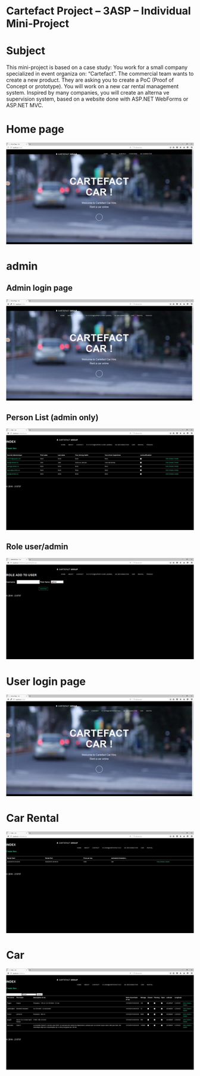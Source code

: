 Cartefact Project – 3ASP – Individual Mini-Project
======

#  Subject 

This mini-project is based on a case study:
You work for a small company specialized in event organiza on: “Cartefact”. The commercial team wants
to create a new product. They are asking you to create a PoC (Proof of Concept or prototype).
You will work on a new car rental management system. Inspired by many companies, you will create an
alterna ve supervision system, based on a website done with ASP.NET WebForms or ASP.NET MVC.

# Home page

![Home](/Screenshot/home.PNG?raw=true "Home")


# admin

## Admin login page

![login admin](/Screenshot/login_admin.PNG?raw=true "Login admin")

## Person List (admin only)

![Person List](/Screenshot/Person_admin.PNG?raw=true "Person List")

## Role user/admin

![Role](/Screenshot/role.PNG?raw=true "role")

# User login page 

![login user](/Screenshot/login_user.PNG?raw=true "Login user")


#  Car Rental 

![Rental](/Screenshot/rental.PNG?raw=true "Rental")

# Car

![Car List](/Screenshot/Car.PNG?raw=true "Car List")


